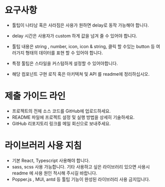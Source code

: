 # 요구사항

- 툴팁이 나타남 혹은 사라짐은 사용가 원하면 delay로 동작 가능해야 합니다.
- delay 시간은 사용자가 custom 하게 값을 넘겨 줄 수 있어야 합니다.

- 툴팁 내용은 string , number, icon, icon & string, 클릭 할 수있는 button 등 여러가지 형태의 데이터를 표현 할 수 있어야 합니다.
- 특정 툴팁은 스타일을 커스텀하게 설정할 수 있어야합니다.
- 해당 컴포넌트 구현 로직 혹은 아키텍쳐 및 API 를 readme에 정리하십시오.

# 제출 가이드 라인

- 프로젝트의 전체 소스 코드를 GitHub에 업로드하세요.
- README 파일에 프로젝트 설정 및 실행 방법을 상세히 기술하세요.
- GitHub 리포지토리 링크를 메일 회신으로 보내주세요.

# 라이브러리 사용 지침

- 기본 React, Typescript 사용해야 합니다.
- sass, scss 사용 가능합니다. 기타 사용하고 싶은 라이브러리 있으면 사용시 readme 에 사용 원인 적시해 주시길 바랍니다.
- Popper.js , MUI, antd 등 툴팁 기능이 완성된 라이브러리 사용 금지입니다.
